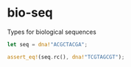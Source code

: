 # bio-seq
Types for biological sequences

```rust
let seq = dna!"ACGCTACGA";

assert_eq!(seq.rc(), dna!"TCGTAGCGT");
```
